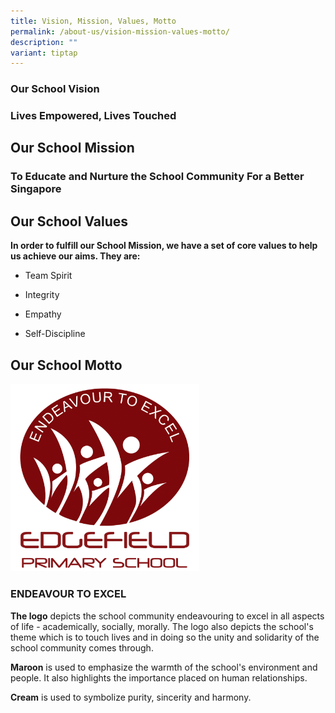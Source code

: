 ```yaml
---
title: Vision, Mission, Values, Motto
permalink: /about-us/vision-mission-values-motto/
description: ""
variant: tiptap
---
```

<h3>Our School Vision</h3>
<h3>Lives Empowered, Lives Touched</h3>
<h2>Our School Mission</h2>
<h3>To Educate and Nurture the School Community For a Better Singapore</h3>
<h2>Our School Values</h2>
<p><strong>In order to fulfill our School Mission, we have a set of core values to help us achieve our aims. They are:</strong>
</p>
<ul data-tight="true" class="tight">
<li>
<p>Team Spirit</p>
</li>
<li>
<p>Integrity</p>
</li>
<li>
<p>Empathy</p>
</li>
<li>
<p>Self-Discipline</p>
</li>
</ul>
<h2>Our School Motto</h2>
<div class="isomer-image-wrapper">
<img style="width:60%" height="auto" width="100%" src="/images/edgefield-logo%20.jpeg">
</div>
<h3>ENDEAVOUR TO EXCEL&nbsp;</h3>
<p><strong>The logo</strong>&nbsp;depicts the school community endeavouring
to excel in all aspects of life - academically, socially, morally. The
logo also depicts the school's theme which is to touch lives and in doing
so the unity and solidarity of the school community comes through.</p>
<p><strong>Maroon</strong>&nbsp;is used to emphasize the warmth of the school's
environment and people. It also highlights the importance placed on human
relationships.</p>
<p><strong>Cream</strong>&nbsp;is used to symbolize purity, sincerity and
harmony.</p>